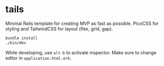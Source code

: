 # tails

Minimal Rails template for creating MVP as fast as possible. PicoCSS for styling and TailwindCSS for layout (flex, grid, gap).

```bash
bundle install
./bin/dev
```

While developing, use `alt-b` to activate inspector. Make sure to change editor in `application.html.erb`.
